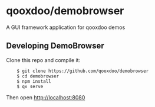 # qooxdoo/demobrowser
A GUI framework application for qooxdoo demos

## Developing DemoBrowser
Clone this repo and compile it:

```
    $ git clone https://github.com/qooxdoo/demobrowser
    $ cd demobrowser
	$ npm install
    $ qx serve
```
Then open [http://localhost:8080](http://localhost:8080)

